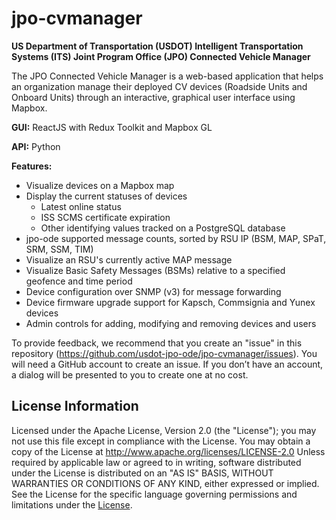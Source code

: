 # jpo-cvmanager

**US Department of Transportation (USDOT) Intelligent Transportation Systems (ITS) Joint Program Office (JPO) Connected Vehicle Manager**

The JPO Connected Vehicle Manager is a web-based application that helps an organization manage their deployed CV devices (Roadside Units and Onboard Units) through an interactive, graphical user interface using Mapbox.

<b>GUI:</b> ReactJS with Redux Toolkit and Mapbox GL

<b>API:</b> Python

<b>Features:</b>
- Visualize devices on a Mapbox map
- Display the current statuses of devices 
  - Latest online status
  - ISS SCMS certificate expiration
  - Other identifying values tracked on a PostgreSQL database
- jpo-ode supported message counts, sorted by RSU IP (BSM, MAP, SPaT, SRM, SSM, TIM)
- Visualize an RSU's currently active MAP message
- Visualize Basic Safety Messages (BSMs) relative to a specified geofence and time period
- Device configuration over SNMP (v3) for message forwarding
- Device firmware upgrade support for Kapsch, Commsignia and Yunex devices
- Admin controls for adding, modifying and removing devices and users

To provide feedback, we recommend that you create an "issue" in this repository (<https://github.com/usdot-jpo-ode/jpo-cvmanager/issues>). You will need a GitHub account to create an issue. If you don’t have an account, a dialog will be presented to you to create one at no cost.

## License Information

Licensed under the Apache License, Version 2.0 (the "License"); you may not use this
file except in compliance with the License.
You may obtain a copy of the License at <http://www.apache.org/licenses/LICENSE-2.0>
Unless required by applicable law or agreed to in writing, software distributed under
the License is distributed on an "AS IS" BASIS, WITHOUT WARRANTIES OR CONDITIONS OF ANY KIND, either expressed or implied. See the License for the specific language governing
permissions and limitations under the [License](http://www.apache.org/licenses/LICENSE-2.0).